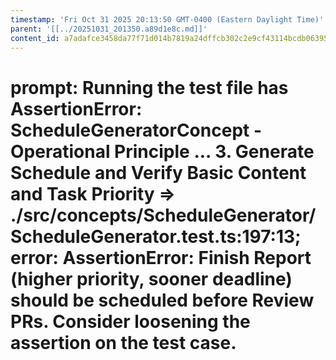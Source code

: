 ```yaml
---
timestamp: 'Fri Oct 31 2025 20:13:50 GMT-0400 (Eastern Daylight Time)'
parent: '[[../20251031_201350.a89d1e8c.md]]'
content_id: a7adafce3458da77f71d014b7819a24dffcb302c2e9cf43114bcdb0639525fcb
---
```


# prompt: Running the test file has AssertionError: ScheduleGeneratorConcept - Operational Principle ... 3. Generate Schedule and Verify Basic Content and Task Priority => ./src/concepts/ScheduleGenerator/ScheduleGenerator.test.ts:197:13; error: AssertionError: Finish Report (higher priority, sooner deadline) should be scheduled before Review PRs. Consider loosening the assertion on the test case.
